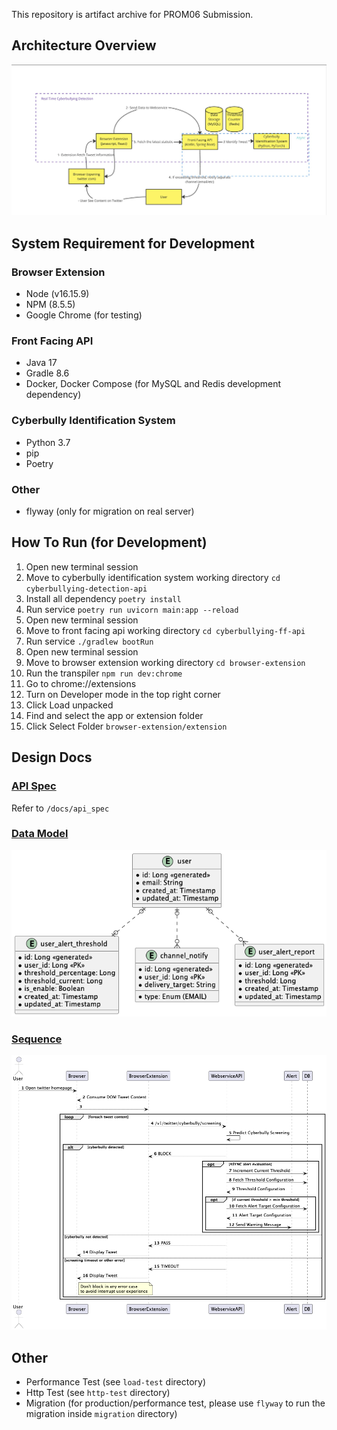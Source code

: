 This repository is artifact archive for PROM06 Submission.

## Architecture Overview
![Architecture Overview](/design/architecture-overview.jpg)

## System Requirement for Development
### Browser Extension

- Node (v16.15.9)
- NPM (8.5.5)
- Google Chrome (for testing)

### Front Facing API

- Java 17
- Gradle 8.6
- Docker, Docker Compose (for MySQL and Redis development dependency)

### Cyberbully Identification System

- Python 3.7
- pip
- Poetry

### Other

- flyway (only for migration on real server)

## How To Run (for Development)

1. Open new terminal session
2. Move to cyberbully identification system working directory `cd cyberbullying-detection-api`
3. Install all dependency `poetry install`
4. Run service `poetry run uvicorn main:app --reload`
5. Open new terminal session
6. Move to front facing api working directory `cd cyberbullying-ff-api`
7. Run service `./gradlew bootRun`
8. Open new terminal session
9. Move to browser extension working directory `cd browser-extension`
10. Run the transpiler `npm run dev:chrome`
11. Go to chrome://extensions
12. Turn on Developer mode in the top right corner 
13. Click Load unpacked 
14. Find and select the app or extension folder 
15. Click Select Folder `browser-extension/extension`


## Design Docs
### [API Spec](/docs/api_spec)
Refer to `/docs/api_spec`

### [Data Model](/docs/data_model)

![Data Model](/docs/data_model/db_design.png)
### [Sequence](/docs/sequence)

![Sequence](/docs/sequence/screen_cyberbully_twitter.png)

## Other
- Performance Test (see `load-test` directory)
- Http Test (see `http-test` directory)
- Migration (for production/performance test, please use `flyway` to run the migration inside `migration` directory)
